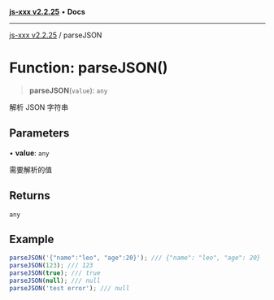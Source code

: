 [**js-xxx v2.2.25**](../README.md) • **Docs**

***

[js-xxx v2.2.25](../README.md) / parseJSON

# Function: parseJSON()

> **parseJSON**(`value`): `any`

解析 JSON 字符串

## Parameters

• **value**: `any`

需要解析的值

## Returns

`any`

## Example

```ts
parseJSON('{"name":"leo", "age":20}'); /// {"name": "leo", "age": 20}
parseJSON(123); /// 123
parseJSON(true); /// true
parseJSON(null); /// null
parseJSON('test error'); /// null
```
